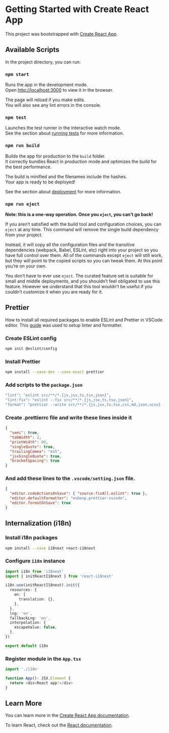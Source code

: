 # Getting Started with Create React App

This project was bootstrapped with [Create React App](https://github.com/facebook/create-react-app).

## Available Scripts

In the project directory, you can run:

### `npm start`

Runs the app in the development mode.\
Open [http://localhost:3000](http://localhost:3000) to view it in the browser.

The page will reload if you make edits.\
You will also see any lint errors in the console.

### `npm test`

Launches the test runner in the interactive watch mode.\
See the section about [running tests](https://facebook.github.io/create-react-app/docs/running-tests) for more information.

### `npm run build`

Builds the app for production to the `build` folder.\
It correctly bundles React in production mode and optimizes the build for the best performance.

The build is minified and the filenames include the hashes.\
Your app is ready to be deployed!

See the section about [deployment](https://facebook.github.io/create-react-app/docs/deployment) for more information.

### `npm run eject`

**Note: this is a one-way operation. Once you `eject`, you can’t go back!**

If you aren’t satisfied with the build tool and configuration choices, you can `eject` at any time. This command will remove the single build dependency from your project.

Instead, it will copy all the configuration files and the transitive dependencies (webpack, Babel, ESLint, etc) right into your project so you have full control over them. All of the commands except `eject` will still work, but they will point to the copied scripts so you can tweak them. At this point you’re on your own.

You don’t have to ever use `eject`. The curated feature set is suitable for small and middle deployments, and you shouldn’t feel obligated to use this feature. However we understand that this tool wouldn’t be useful if you couldn’t customize it when you are ready for it.

## Prettier

How to install all required packages to enable ESLint and Prettier in VSCode editor. This [guide](https://levelup.gitconnected.com/configure-eslint-and-prettier-for-your-react-project-like-a-pro-2022-10287986a1b6) was used to setup linter and formatter.

### Create ESLint config

```bash
npm init @eslint/config
```

### Install Prettier

```bash
npm install --save-dev --save-exact prettier
```

### Add scripts to the `package.json`

```bash
"lint": "eslint src/**/*.{js,jsx,ts,tsx,json}",
"lint:fix": "eslint --fix src/**/*.{js,jsx,ts,tsx,json}",
"format": "prettier --write src/**/*.{js,jsx,ts,tsx,css,md,json,scss} --config ./.prettierrc"
```

### Create .prettierrc file and write these lines inside it

```json
{
  "semi": true,
  "tabWidth": 2,
  "printWidth": 80,
  "singleQuote": true,
  "trailingComma": "es5",
  "jsxSingleQuote": true,
  "bracketSpacing": true
}
```

### And add these lines to the `.vscode/setting.json` file.

```json
{
  "editor.codeActionsOnSave": { "source.fixAll.eslint": true },
  "editor.defaultFormatter": "esbenp.prettier-vscode",
  "editor.formatOnSave": true
}
```

## Internalization (i18n)

### Install i18n packages

```bash
npm install --save i18next react-i18next
```

### Configure `i18n` instance

```typescript
import i18n from 'i18next'
import { initReactI18next } from 'react-i18next'

i18n.use(initReactI18next).init({
  resources: {
    en: {
      translation: {},
    },
  },
  lng: 'en',
  fallbackLng: 'en',
  interpolation: {
    escapeValue: false,
  },
})

export default i18n
```

### Register module in the `App.tsx`

```typescript
import './i18n'

function App(): JSX.Element {
  return <div>React app!</div>
}
```

## Learn More

You can learn more in the [Create React App documentation](https://facebook.github.io/create-react-app/docs/getting-started).

To learn React, check out the [React documentation](https://reactjs.org/).
